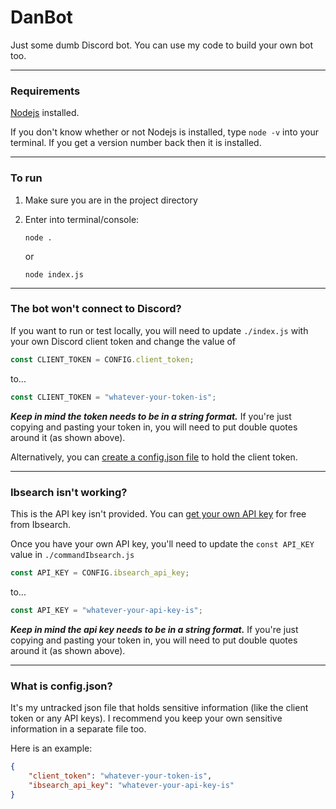 # DanBot
Just some dumb Discord bot. You can use my code to build your own bot too.

----

### Requirements
[Nodejs](https://nodejs.org/en/) installed.

If you don't know whether or not Nodejs is installed, type ```node -v``` into your terminal. If you get a version number back then it is installed.

----

### To run
1. Make sure you are in the project directory
2. Enter into terminal/console: 
    
    ```node .```
    
    or 
    
    ```node index.js```

----

### The bot won't connect to Discord?
If you want to run or test locally, you will need to update `./index.js` with your own Discord client token and change the value of 

```javascript
const CLIENT_TOKEN = CONFIG.client_token;
```

to...

```javascript
const CLIENT_TOKEN = "whatever-your-token-is";
```

***Keep in mind the token needs to be in a string format.*** If you're just copying and pasting your token in, you will need to put double quotes around it (as shown above).

Alternatively, you can [create a config.json file](#what-is-configjson) to hold the client token. 

----

### Ibsearch isn't working?
This is the API key isn't provided. You can [get your own API key](https://ibsearch.xxx/api/) for free from Ibsearch.

Once you have your own API key, you'll need to update the `const API_KEY` value in `./commandIbsearch.js`

```javascript
const API_KEY = CONFIG.ibsearch_api_key;
```

to...

```javascript
const API_KEY = "whatever-your-api-key-is";
```

***Keep in mind the api key needs to be in a string format.*** If you're just copying and pasting your token in, you will need to put double quotes around it (as shown above).

----

### What is config.json?
It's my untracked json file that holds sensitive information (like the client token or any API keys). I recommend you keep your own sensitive information in a separate file too.

Here is an example:

```json
{
    "client_token": "whatever-your-token-is",
    "ibsearch_api_key": "whatever-your-api-key-is"
}
```
